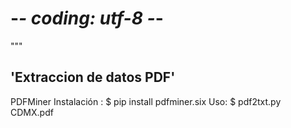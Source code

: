 # -*- coding: utf-8 -*-
"""

## 'Extraccion de datos PDF'

PDFMiner
Instalación :
$ pip install pdfminer.six
Uso:
$ pdf2txt.py CDMX.pdf

